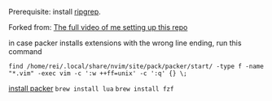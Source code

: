 Prerequisite: install [ripgrep](https://github.com/BurntSushi/ripgrep).

Forked from:
[The full video of me setting up this repo](https://www.youtube.com/watch?v=w7i4amO_zaE)


in case packer installs extensions with the wrong line ending, run this command
```
find /home/rei/.local/share/nvim/site/pack/packer/start/ -type f -name "*.vim" -exec vim -c ':w ++ff=unix' -c ':q' {} \;
```
[install packer](https://github.com/wbthomason/packer.nvim)
`brew install lua`
`brew install fzf`


